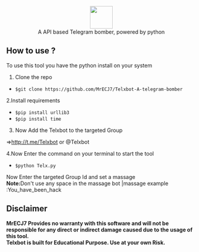 <p align="center">
<img src="https://avatars.githubusercontent.com/u/84838306?s=120&v=4" height="60"><br>
A API based Telegram bomber, powered by python
</p>


## How to use ?

To use this tool you have the python install on your system 

1. Clone the repo

  - `$git clone https://github.com/MrECJ7/Telxbot-A-telegram-bomber `

2.Install requirements
- `$pip install urllib3 `
- `$pip install time`

3. Now Add the Telxbot to the targeted Group 

=>http://t.me/Telxbot or @Telxbot

4.Now Enter the command on your terminal to start the tool 
- `$python Telx.py `

Now Enter the targeted Group Id and set a massage <br>
<b>Note:</b>Don't use any space in the massage bot |massage example :You_have_been_hack

## Disclaimer
<b>MrECJ7 Provides no warranty with this software and will not be responsible for any direct or indirect damage caused due to the usage of this tool.<br>
Telxbot is built for Educational Purpose. Use at your own Risk.</b>




